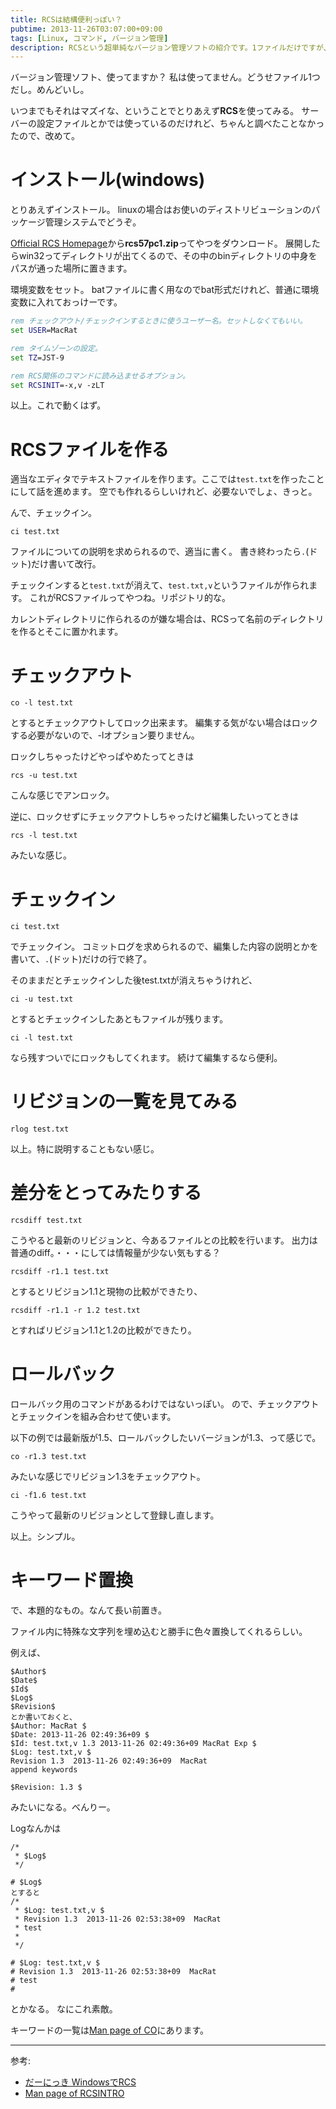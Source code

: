 ```yaml
---
title: RCSは結構便利っぽい？
pubtime: 2013-11-26T03:07:00+09:00
tags: [Linux, コマンド, バージョン管理]
description: RCSという超単純なバージョン管理ソフトの紹介です。1ファイルだけですが、地味に便利に使えます。
---
```


バージョン管理ソフト、使ってますか？
私は使ってません。どうせファイル1つだし。めんどいし。

いつまでもそれはマズイな、ということでとりあえず**RCS**を使ってみる。
サーバーの設定ファイルとかでは使っているのだけれど、ちゃんと調べたことなかったので、改めて。

# インストール(windows)
とりあえずインストール。
linuxの場合はお使いのディストリビューションのパッケージ管理システムでどうぞ。

[Official RCS Homepage](https://www.cs.purdue.edu/homes/trinkle/RCS/)から**rcs57pc1.zip**ってやつをダウンロード。
展開したらwin32ってディレクトリが出てくるので、その中のbinディレクトリの中身をパスが通った場所に置きます。

環境変数をセット。
batファイルに書く用なのでbat形式だけれど、普通に環境変数に入れておっけーです。
``` bat
rem チェックアウト/チェックインするときに使うユーザー名。セットしなくてもいい。
set USER=MacRat

rem タイムゾーンの設定。
set TZ=JST-9

rem RCS関係のコマンドに読み込ませるオプション。
set RCSINIT=-x,v -zLT
```
以上。これで動くはず。

# RCSファイルを作る
適当なエディタでテキストファイルを作ります。ここでは`test.txt`を作ったことにして話を進めます。
空でも作れるらしいけれど、必要ないでしょ、きっと。

んで、チェックイン。
``` shell
ci test.txt
```
ファイルについての説明を求められるので、適当に書く。
書き終わったら`.`(ドット)だけ書いて改行。

チェックインすると`test.txt`が消えて、`test.txt,v`というファイルが作られます。
これがRCSファイルってやつね。リポジトリ的な。

カレントディレクトリに作られるのが嫌な場合は、RCSって名前のディレクトリを作るとそこに置かれます。

# チェックアウト
``` shell
co -l test.txt
```
とするとチェックアウトしてロック出来ます。
編集する気がない場合はロックする必要がないので、-lオプション要りません。

ロックしちゃったけどやっぱやめたってときは
``` shell
rcs -u test.txt
```
こんな感じでアンロック。

逆に、ロックせずにチェックアウトしちゃったけど編集したいってときは
``` shell
rcs -l test.txt
```
みたいな感じ。

# チェックイン
``` shell
ci test.txt
```
でチェックイン。
コミットログを求められるので、編集した内容の説明とかを書いて、`.`(ドット)だけの行で終了。

そのままだとチェックインした後test.txtが消えちゃうけれど、
``` shell
ci -u test.txt
```
とするとチェックインしたあともファイルが残ります。
``` shell
ci -l test.txt
```
なら残すついでにロックもしてくれます。
続けて編集するなら便利。

# リビジョンの一覧を見てみる
``` shell
rlog test.txt
```
以上。特に説明することもない感じ。

# 差分をとってみたりする
``` shell
rcsdiff test.txt
```
こうやると最新のリビジョンと、今あるファイルとの比較を行います。
出力は普通のdiff。・・・にしては情報量が少ない気もする？

``` shell
rcsdiff -r1.1 test.txt
```
とするとリビジョン1.1と現物の比較ができたり、
``` shell
rcsdiff -r1.1 -r 1.2 test.txt
```
とすればリビジョン1.1と1.2の比較ができたり。

# ロールバック
ロールバック用のコマンドがあるわけではないっぽい。
ので、チェックアウトとチェックインを組み合わせて使います。

以下の例では最新版が1.5、ロールバックしたいバージョンが1.3、って感じで。

``` shell
co -r1.3 test.txt
```
みたいな感じでリビジョン1.3をチェックアウト。

``` shell
ci -f1.6 test.txt
```
こうやって最新のリビジョンとして登録し直します。

以上。シンプル。

# キーワード置換
で、本題的なもの。なんて長い前置き。

ファイル内に特殊な文字列を埋め込むと勝手に色々置換してくれるらしい。

例えば、
```
$Author$
$Date$
$Id$
$Log$
$Revision$
とか書いておくと、
$Author: MacRat $
$Date: 2013-11-26 02:49:36+09 $
$Id: test.txt,v 1.3 2013-11-26 02:49:36+09 MacRat Exp $
$Log: test.txt,v $
Revision 1.3  2013-11-26 02:49:36+09  MacRat
append keywords

$Revision: 1.3 $
```
みたいになる。べんりー。

Logなんかは
```
/*
 * $Log$
 */

# $Log$
とすると
/*
 * $Log: test.txt,v $
 * Revision 1.3  2013-11-26 02:53:38+09  MacRat
 * test
 *
 */

# $Log: test.txt,v $
# Revision 1.3  2013-11-26 02:53:38+09  MacRat
# test
#
```
とかなる。
なにこれ素敵。

キーワードの一覧は[Man page of CO](http://linuxjm.sourceforge.jp/html/GNU_rcs/man1/co.1.html#lbAF)にあります。

---

参考:
- [だーにっき WindowsでRCS](http://dar66dar.blog74.fc2.com/blog-entry-15.html)
- [Man page of RCSINTRO](http://linuxjm.sourceforge.jp/html/GNU_rcs/man1/rcsintro.1.html)
